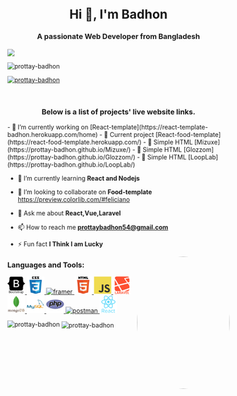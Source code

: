 <h1 align="center">Hi 👋, I'm Badhon</h1>
<h3 align="center">A passionate Web Developer from Bangladesh</h3>
<img  align="center" src='https://axsisnet.com/wp-content/uploads/2018/08/banner-web-design.png'/>

<p align="left"> <img src="https://komarev.com/ghpvc/?username=prottay-badhon&label=Profile%20views&color=0e75b6&style=flat" alt="prottay-badhon" /> </p>

<p align="left"> <a href="https://github.com/ryo-ma/github-profile-trophy"><img src="https://github-profile-trophy.vercel.app/?username=prottay-badhon" alt="prottay-badhon" /></a> </p>

<p align="left"> <a href="https://twitter.com/" target="blank"><img src="https://img.shields.io/twitter/follow/?logo=twitter&style=for-the-badge" alt="" /></a> </p>
<h3 align="center">Below is a list of projects' live website links. </h3>
- 🔭 I’m currently working on [React-template](https://react-template-badhon.herokuapp.com/home)
- 👯 Current project [React-food-template](https://react-food-template.herokuapp.com/)
- 👯 Simple HTML [Mizuxe](https://prottay-badhon.github.io/Mizuxe/)
- 👯 Simple HTML [Glozzom](https://prottay-badhon.github.io/Glozzom/)
- 👯 Simple HTML [LoopLab](https://prottay-badhon.github.io/LoopLab/)

- 🌱 I’m currently learning **React and Nodejs**

- 👯 I’m looking to collaborate on **Food-template** https://preview.colorlib.com/#feliciano

- 💬 Ask me about **React,Vue,Laravel**

- 📫 How to reach me **prottaybadhon54@gmail.com**

- ⚡ Fun fact **I Think I am Lucky**
<img align='right' class='rounded-circle' src='https://scontent.fcgp10-1.fna.fbcdn.net/v/t1.6435-9/168169158_950682559071098_5766853616198430486_n.jpg?_nc_cat=102&ccb=1-3&_nc_sid=09cbfe&_nc_ohc=f41ybSP2_QIAX_BecO0&_nc_ht=scontent.fcgp10-1.fna&oh=b002b43212d3ca62211686714621f980&oe=60E5D628' height='300' width='210' style='border-radius: 100%'/>

<h3 align="left">Languages and Tools:</h3>
<p align="left"> <a href="https://getbootstrap.com" target="_blank"> <img src="https://raw.githubusercontent.com/devicons/devicon/master/icons/bootstrap/bootstrap-plain-wordmark.svg" alt="bootstrap" width="40" height="40"/> </a> <a href="https://www.w3schools.com/css/" target="_blank"> <img src="https://raw.githubusercontent.com/devicons/devicon/master/icons/css3/css3-original-wordmark.svg" alt="css3" width="40" height="40"/> </a> <a href="https://www.framer.com/" target="_blank"> <img src="https://www.vectorlogo.zone/logos/framer/framer-icon.svg" alt="framer" width="40" height="40"/> </a> <a href="https://www.w3.org/html/" target="_blank"> <img src="https://raw.githubusercontent.com/devicons/devicon/master/icons/html5/html5-original-wordmark.svg" alt="html5" width="40" height="40"/> </a> <a href="https://developer.mozilla.org/en-US/docs/Web/JavaScript" target="_blank"> <img src="https://raw.githubusercontent.com/devicons/devicon/master/icons/javascript/javascript-original.svg" alt="javascript" width="40" height="40"/> </a> <a href="https://laravel.com/" target="_blank"> <img src="https://raw.githubusercontent.com/devicons/devicon/master/icons/laravel/laravel-plain-wordmark.svg" alt="laravel" width="40" height="40"/> </a> <a href="https://www.mongodb.com/" target="_blank"> <img src="https://raw.githubusercontent.com/devicons/devicon/master/icons/mongodb/mongodb-original-wordmark.svg" alt="mongodb" width="40" height="40"/> </a> <a href="https://www.mysql.com/" target="_blank"> <img src="https://raw.githubusercontent.com/devicons/devicon/master/icons/mysql/mysql-original-wordmark.svg" alt="mysql" width="40" height="40"/> </a> <a href="https://www.php.net" target="_blank"> <img src="https://raw.githubusercontent.com/devicons/devicon/master/icons/php/php-original.svg" alt="php" width="40" height="40"/> </a> <a href="https://postman.com" target="_blank"> <img src="https://www.vectorlogo.zone/logos/getpostman/getpostman-icon.svg" alt="postman" width="40" height="40"/> </a> <a href="https://reactjs.org/" target="_blank"> <img src="https://raw.githubusercontent.com/devicons/devicon/master/icons/react/react-original-wordmark.svg" alt="react" width="40" height="40"/> </a> </p>

<p><img align="left" src="https://github-readme-stats.vercel.app/api/top-langs?username=prottay-badhon&show_icons=true&locale=en&layout=compact" alt="prottay-badhon" /></p>

<p>&nbsp;<img align="center" src="https://github-readme-stats.vercel.app/api?username=prottay-badhon&show_icons=true&locale=en" alt="prottay-badhon" /></p>
